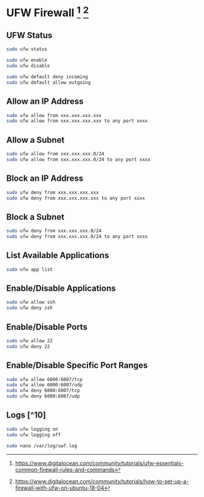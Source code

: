 # UFW Firewall [^1] [^2]

## UFW Status

```bash
sudo ufw status
```

```bash
sudo ufw enable
sudo ufw disable
```

```bash
sudo ufw default deny incoming
sudo ufw default allow outgoing
```

## Allow an IP Address

```bash
sudo ufw allow from xxx.xxx.xxx.xxx
sudo ufw allow from xxx.xxx.xxx.xxx to any port xxxx
```

## Allow a Subnet

```bash
sudo ufw allow from xxx.xxx.xxx.0/24
sudo ufw allow from xxx.xxx.xxx.0/24 to any port xxxx
```

## Block an IP Address

```bash
sudo ufw deny from xxx.xxx.xxx.xxx
sudo ufw deny from xxx.xxx.xxx.xxx to any port xxxx
```

## Block a Subnet

```bash
sudo ufw deny from xxx.xxx.xxx.0/24
sudo ufw deny from xxx.xxx.xxx.0/24 to any port xxxx
```

## List Available Applications

```bash
sudo ufw app list
```

## Enable/Disable Applications

```bash
sudo ufw allow ssh
sudo ufw deny ssh
```

## Enable/Disable Ports

```bash
sudo ufw allow 22
sudo ufw deny 22
```

## Enable/Disable Specific Port Ranges

```bash
sudo ufw allow 6000:6007/tcp
sudo ufw allow 6000:6007/udp
sudo ufw deny 6000:6007/tcp
sudo ufw deny 6000:6007/udp
```

## Logs [^10]

```bash
sudo ufw logging on
sudo ufw logging off
```

```bash
sudo nano /var/log/uwf.log
```

[^1]: https://www.digitalocean.com/community/tutorials/ufw-essentials-common-firewall-rules-and-commands
[^2]: https://www.digitalocean.com/community/tutorials/how-to-set-up-a-firewall-with-ufw-on-ubuntu-18-04
